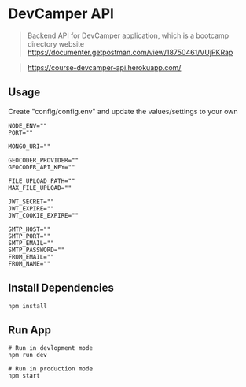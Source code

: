 # DevCamper API

> Backend API for DevCamper application, which is a bootcamp directory website
> https://documenter.getpostman.com/view/18750461/VUjPKRap

> https://course-devcamper-api.herokuapp.com/

## Usage

Create "config/config.env" and update the values/settings to your own

```text
NODE_ENV=""
PORT=""

MONGO_URI=""

GEOCODER_PROVIDER=""
GEOCODER_API_KEY=""

FILE_UPLOAD_PATH=""
MAX_FILE_UPLOAD=""

JWT_SECRET=""
JWT_EXPIRE=""
JWT_COOKIE_EXPIRE=""

SMTP_HOST=""
SMTP_PORT=""
SMTP_EMAIL=""
SMTP_PASSWORD=""
FROM_EMAIL=""
FROM_NAME=""
```

## Install Dependencies

```
npm install
```

## Run App

```
# Run in devlopment mode
npm run dev

# Run in production mode
npm start
```
